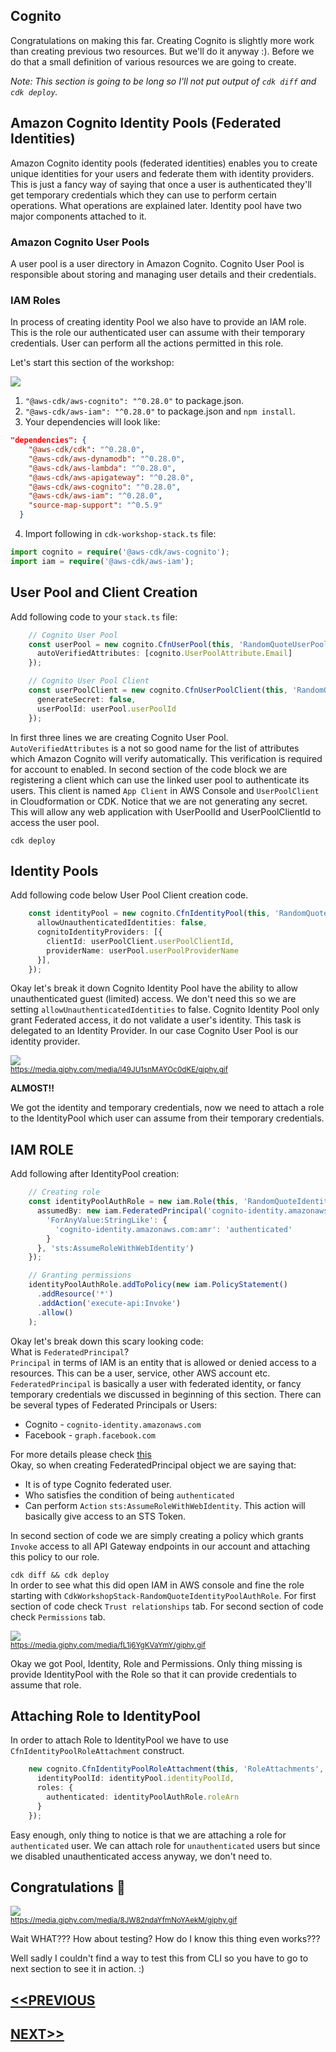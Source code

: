 ## Cognito
Congratulations on making this far. Creating Cognito is slightly more work than creating previous two resources. But we'll do it anyway :). Before we do that a small definition of various resources we are going to create.

*Note: This section is going to be long so I'll not put output of `cdk diff` and `cdk deploy`.* 

## Amazon Cognito Identity Pools (Federated Identities)
Amazon Cognito identity pools (federated identities) enables you to create unique identities for your users and federate them with identity providers. This is just a fancy way of saying that once a user is authenticated they'll get temporary credentials which they can use to perform certain operations. What operations are explained later.
Identity pool have two major components attached to it.

### Amazon Cognito User Pools
A user pool is a user directory in Amazon Cognito. Cognito User Pool is responsible about storing and managing user details and their credentials.

### IAM Roles
In process of creating identity Pool we also have to provide an IAM role. This is the role our authenticated user can assume with their temporary credentials. User can perform all the actions permitted in this role.

Let's start this section of the workshop:

![](https://media.giphy.com/media/xT39DpdCuul778HXmU/giphy.gif)

1. `"@aws-cdk/aws-cognito": "^0.28.0"` to package.json.
2. `"@aws-cdk/aws-iam": "^0.28.0"` to package.json and `npm install`.
3. Your dependencies will look like:
```json
"dependencies": {
    "@aws-cdk/cdk": "^0.28.0",
    "@aws-cdk/aws-dynamodb": "^0.28.0",
    "@aws-cdk/aws-lambda": "^0.28.0",
    "@aws-cdk/aws-apigateway": "^0.28.0",
    "@aws-cdk/aws-cognito": "^0.28.0",
    "@aws-cdk/aws-iam": "^0.28.0",
    "source-map-support": "^0.5.9"
  }
```
4. Import following in `cdk-workshop-stack.ts` file:
```typescript
import cognito = require('@aws-cdk/aws-cognito');
import iam = require('@aws-cdk/aws-iam');
```

## User Pool and Client Creation
Add following code to your `stack.ts` file:
```typescript
    // Cognito User Pool
    const userPool = new cognito.CfnUserPool(this, 'RandomQuoteUserPool', {
      autoVerifiedAttributes: [cognito.UserPoolAttribute.Email]
    });

    // Cognito User Pool Client
    const userPoolClient = new cognito.CfnUserPoolClient(this, 'RandomQuoteUserPoolClient', {
      generateSecret: false,
      userPoolId: userPool.userPoolId
    });
```
In first three lines we are creating Cognito User Pool. `AutoVerifiedAttributes` is a not so good name for the list of attributes which Amazon Cognito will verify automatically. This verification is required for account to enabled.
In second section of the code block we are registering a client which can use the linked user pool to authenticate its users. This client is named `App Client` in AWS Console and `UserPoolClient` in Cloudformation or CDK. Notice that we are not generating any secret. This will allow any web application with UserPoolId and UserPoolClientId to access the user pool.

`cdk deploy`

## Identity Pools
Add following code below User Pool Client creation code.
```typescript
    const identityPool = new cognito.CfnIdentityPool(this, 'RandomQuoteIdentityPool', {
      allowUnauthenticatedIdentities: false,
      cognitoIdentityProviders: [{
        clientId: userPoolClient.userPoolClientId,
        providerName: userPool.userPoolProviderName
      }],
    });
```
Okay let's break it down
Cognito Identity Pool have the ability to allow unauthenticated guest (limited) access. We don't need this so we are setting `allowUnauthenticatedIdentities` to false.
Cognito Identity Pool only grant Federated access, it do not validate a user's identity. This task is delegated to an Identity Provider. In our case Cognito User Pool is our identity provider.

![](https://media.giphy.com/media/l49JU1snMAYOc0dKE/giphy.gif)  
<sup>https://media.giphy.com/media/l49JU1snMAYOc0dKE/giphy.gif</sup>

**ALMOST!!**

We got the identity and temporary credentials, now we need to attach a role to the IdentityPool which user can assume from their temporary credentials.

## IAM ROLE
Add following after IdentityPool creation:
```typescript
    // Creating role
    const identityPoolAuthRole = new iam.Role(this, 'RandomQuoteIdentityPoolAuthRole', {
      assumedBy: new iam.FederatedPrincipal('cognito-identity.amazonaws.com', {
        'ForAnyValue:StringLike': {
          'cognito-identity.amazonaws.com:amr': 'authenticated'
        }
      }, 'sts:AssumeRoleWithWebIdentity')
    });

    // Granting permissions
    identityPoolAuthRole.addToPolicy(new iam.PolicyStatement()
      .addResource('*')
      .addAction('execute-api:Invoke')
      .allow()
    );
```
Okay let's break down this scary looking code:  
What is `FederatedPrincipal`?  
`Principal` in terms of IAM is an entity that is allowed or denied access to a resources. This can be a user, service, other AWS account etc.  
`FederatedPrincipal` is basically a user with federated identity, or fancy temporary credentials we discussed in beginning of this section. There can be several types of Federated Principals or Users:
- Cognito - `cognito-identity.amazonaws.com`
- Facebook - `graph.facebook.com`  

For more details please check [this](https://docs.aws.amazon.com/IAM/latest/UserGuide/reference_policies_elements_principal.html)  
Okay, so when creating FederatedPrincipal object we are saying that:
- It is of type Cognito federated user.
- Who satisfies the condition of being `authenticated`
- Can perform `Action` `sts:AssumeRoleWithWebIdentity`. This action will basically give access to an STS Token.

In second section of code we are simply creating a policy which grants `Invoke` access to all API Gateway endpoints in our account and attaching this policy to our role.

`cdk diff && cdk deploy`  
In order to see what this did open IAM in AWS console and fine the role starting with `CdkWorkshopStack-RandomQuoteIdentityPoolAuthRole`. For first section of code check `Trust relationships` tab. For second section of code check `Permissions` tab.

![](https://media.giphy.com/media/fL1j6YgKVaYmY/giphy.gif)  
<sup>https://media.giphy.com/media/fL1j6YgKVaYmY/giphy.gif</sup>

Okay we got Pool, Identity, Role and Permissions. Only thing missing is provide IdentityPool with the Role so that it can provide credentials to assume that role.

## Attaching Role to IdentityPool
In order to attach Role to IdentityPool we have to use `CfnIdentityPoolRoleAttachment` construct.
```typescript
    new cognito.CfnIdentityPoolRoleAttachment(this, 'RoleAttachments', {
      identityPoolId: identityPool.identityPoolId,
      roles: {
        authenticated: identityPoolAuthRole.roleArn
      }
    });
```
Easy enough, only thing to notice is that we are attaching a role for `authenticated` user. We can attach role for `unauthenticated` users but since we disabled unauthenticated access anyway, we don't need to.

## Congratulations 🍾

![](https://media.giphy.com/media/8JW82ndaYfmNoYAekM/giphy.gif)  
<sup>https://media.giphy.com/media/8JW82ndaYfmNoYAekM/giphy.gif</sup>


Wait WHAT??? How about testing? How do I know this thing even works???

Well sadly I couldn't find a way to test this from CLI so you have to go to next section to see it in action. :)

## [<<PREVIOUS](api_gateway_creation.md)
## [NEXT>>](frontend.md)
